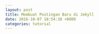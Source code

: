 ```yaml
---
layout: post
title: Membuat Postingan Baru di Jekyll
date: 2016-10-07 18:54:38 +0800
categories: tutorial
---
```

